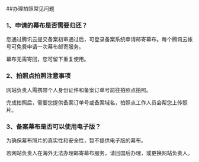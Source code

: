 ##办理拍照常见问题

### 1、申请的幕布是否需要归还？

您通过腾讯云提交备案初审通过后，可登录备案系统申请邮寄幕布。每个腾讯云帐号可免费申请一次幕布邮寄服务。

幕布无需寄回，您可留下重复使用。

### 2、拍照点拍照注意事项

网站负责人需携带个人身份证件和备案订单号前往拍照点拍照。

完成拍照后，需要您提供备案订单号或备案域名，拍照点工作人员会帮您上传照片。

### 3、备案幕布是否可以使用电子版？

为确保幕布照片的真实性和安全性，暂不提供电子版的幕布。

若网站负责人在海外无法办理邮寄幕布服务，请回国后办理，或更换网站负责人。